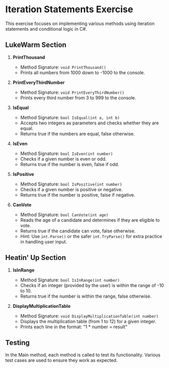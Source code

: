 # Iteration Statements Exercise

This exercise focuses on implementing various methods using iteration statements and conditional logic in C#.

## LukeWarm Section

1. **PrintThousand**
   - Method Signature: `void PrintThousand()`
   - Prints all numbers from 1000 down to -1000 to the console.

2. **PrintEveryThirdNumber**
   - Method Signature: `void PrintEveryThirdNumber()`
   - Prints every third number from 3 to 999 to the console.

3. **IsEqual**
   - Method Signature: `bool IsEqual(int a, int b)`
   - Accepts two integers as parameters and checks whether they are equal.
   - Returns true if the numbers are equal, false otherwise.

4. **IsEven**
   - Method Signature: `bool IsEven(int number)`
   - Checks if a given number is even or odd.
   - Returns true if the number is even, false if odd.

5. **IsPositive**
   - Method Signature: `bool IsPositive(int number)`
   - Checks if a given number is positive or negative.
   - Returns true if the number is positive, false if negative.

6. **CanVote**
   - Method Signature: `bool CanVote(int age)`
   - Reads the age of a candidate and determines if they are eligible to vote.
   - Returns true if the candidate can vote, false otherwise.
   - Hint: Use `int.Parse()` or the safer `int.TryParse()` for extra practice in handling user input.

## Heatin' Up Section

1. **IsInRange**
   - Method Signature: `bool IsInRange(int number)`
   - Checks if an integer (provided by the user) is within the range of -10 to 10.
   - Returns true if the number is within the range, false otherwise.

2. **DisplayMultiplicationTable**
   - Method Signature: `void DisplayMultiplicationTable(int number)`
   - Displays the multiplication table (from 1 to 12) for a given integer.
   - Prints each line in the format: "1 * number = result"

## Testing

In the Main method, each method is called to test its functionality. Various test cases are used to ensure they work as expected. 